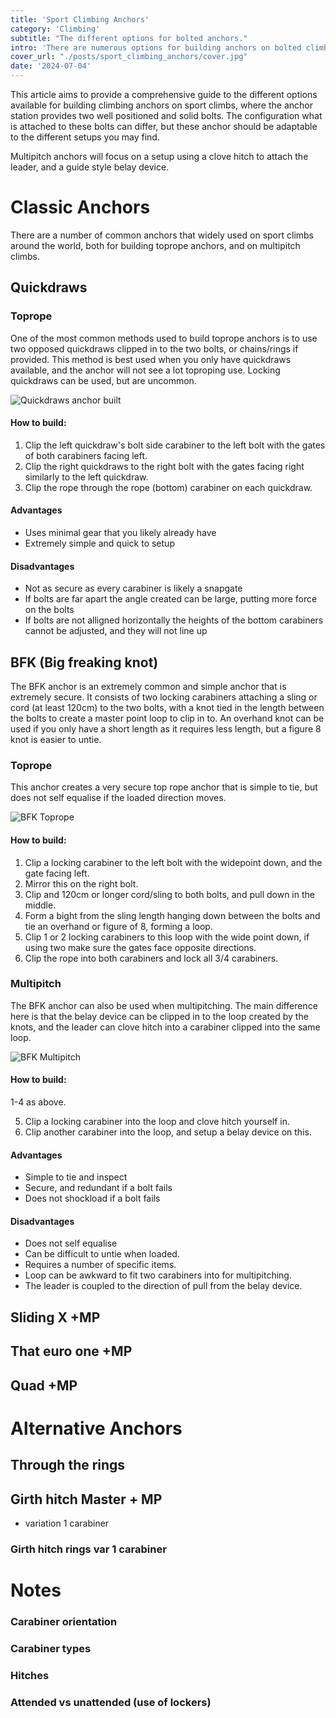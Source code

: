 ```yaml
---
title: 'Sport Climbing Anchors'
category: 'Climbing'
subtitle: "The different options for bolted anchors."
intro: 'There are numerous options for building anchors on bolted climbs, taking in to account factors such as equipment requirements, redundancy, and speed, and ergonomics.'
cover_url: "./posts/sport_climbing_anchors/cover.jpg"
date: '2024-07-04'
---
```


This article aims to provide a comprehensive guide to the different options available for building climbing anchors on sport climbs, where the anchor station provides two well positioned and solid bolts. The configuration what is attached to these bolts can differ, but these anchor should be adaptable to the different setups you may find.

Multipitch anchors will focus on a setup using a clove hitch to attach the leader, and a guide style belay device.

# Classic Anchors
 There are a number of common anchors that widely used on sport climbs around the world, both for building toprope anchors, and on multipitch climbs.

## Quickdraws 
### Toprope
One of the most common methods used to build toprope anchors is to use two opposed quickdraws clipped in to the two bolts, or chains/rings if provided. This method is best used when you only have quickdraws available, and the anchor will not see a lot toproping use. Locking quickdraws can be used, but are uncommon.

![Quickdraws anchor built](../posts/sport_climbing_anchors/draws_tr.jpg)

#### How to build:

1.  Clip the left quickdraw's bolt side carabiner to the left bolt with the gates of both carabiners facing left.
2. Clip the right quickdraws to the right bolt with the gates facing right similarly to the left quickdraw.
3. Clip the rope through the rope (bottom) carabiner on each quickdraw.

#### Advantages
- Uses minimal gear that you likely already have
- Extremely simple and quick to setup

#### Disadvantages
- Not as secure as every carabiner is likely a snapgate
- If bolts are far apart the angle created can be large, putting more force on the bolts
- If bolts are not alligned horizontally the heights of the bottom carabiners cannot be adjusted, and they will not line up

## BFK (Big freaking knot)

The BFK anchor is an extremely common and simple anchor that is extremely secure. It consists of two locking carabiners attaching a sling or cord (at least 120cm) to the two bolts, with a knot tied in the length between the bolts to create a master point loop to clip in to. An overhand knot can be used if you only have a short length as it requires less length, but a figure 8 knot is easier to untie.
### Toprope
This anchor creates a very secure top rope anchor that is simple to tie, but does not self equalise if the loaded direction moves.

![BFK Toprope](../posts/sport_climbing_anchors/bfk_tr.jpg)

#### How to build:
1. Clip a locking carabiner to the left bolt with the widepoint down, and the gate facing left.
2. Mirror this on the right bolt.
3. Clip and 120cm or longer cord/sling to both bolts, and pull down in the middle.
4. Form a bight from the sling length hanging down between the bolts and tie an overhand or figure of 8, forming a loop.
5. Clip 1 or 2 locking carabiners to this loop with the wide point down, if using two make sure the gates face opposite directions.
6. Clip the rope into both carabiners and lock all 3/4 carabiners.

### Multipitch
The BFK anchor can also be used when multipitching. The main difference here is that the belay device can be clipped in to the loop created by the knots, and the leader can clove hitch into a carabiner clipped into the same loop.

![BFK Multipitch](../posts/sport_climbing_anchors/bfk_mp.jpg)

#### How to build:

1-4 as above.

5. Clip a locking carabiner into the loop and clove hitch yourself in.
6. Clip another carabiner into the loop, and setup a belay device on this.

#### Advantages
- Simple to tie and inspect
- Secure, and redundant if a bolt fails
- Does not shockload if a bolt fails

#### Disadvantages
- Does not self equalise
- Can be difficult to untie when loaded.
- Requires a number of specific items.
- Loop can be awkward to fit two carabiners into for multipitching.
- The leader is coupled to the direction of pull from the belay device.

## Sliding X +MP

## That euro one +MP

## Quad +MP



# Alternative Anchors

## Through the rings

## Girth hitch Master + MP
+ variation 1 carabiner
### Girth hitch rings var 1 carabiner

# Notes

### Carabiner orientation

### Carabiner types

### Hitches

### Attended vs unattended (use of lockers)